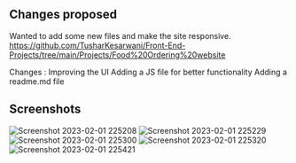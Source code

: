 ## Changes proposed
Wanted to add some new files and make the site responsive.
https://github.com/TusharKesarwani/Front-End-Projects/tree/main/Projects/Food%20Ordering%20website

Changes :
Improving the UI
Adding a JS file for better functionality
Adding a readme.md file

## Screenshots
![Screenshot 2023-02-01 225208](https://user-images.githubusercontent.com/87604491/218715196-22dbf34a-f159-47f6-b7ea-e1a47a2c9c66.jpg)
![Screenshot 2023-02-01 225229](https://user-images.githubusercontent.com/87604491/218715255-fb117200-658a-4415-9a3f-4ac9ea60afa0.jpg)
![Screenshot 2023-02-01 225300](https://user-images.githubusercontent.com/87604491/218715260-17ed8e21-7a6d-4a33-a18c-8728590ce41d.jpg)
![Screenshot 2023-02-01 225320](https://user-images.githubusercontent.com/87604491/218715263-4c96ced7-e522-4c60-902c-2da4b6afb1ad.jpg)
![Screenshot 2023-02-01 225421](https://user-images.githubusercontent.com/87604491/218715267-18bae9cc-a7bb-4e74-9e95-a7868d9f6e36.jpg)

